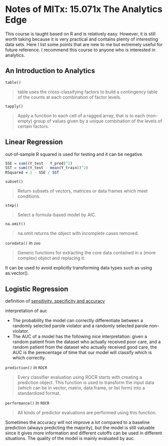 # Notes of MITx: 15.071x The Analytics Edge

This course is taught based on R and is relatively easy. However, it is still worth taking because it is very practical and contains plenty of interesting data sets. Here I list some points that are new to me but extremely useful for future reference. I recommend this course to anyone who is interested in analytics.

## An Introduction to Analytics

`table()`
>table uses the cross-classifying factors to build a contingency table of the counts at each combination of factor levels.

`tapply()`
>Apply a function to each cell of a ragged array, that is to each (non-empty) group of values given by a unique combination of the levels of certain factors.

## Linear Regression

out-of-sample R squared is used for testing and it can be negative.
```r
SSE = sum((Y_test - Y_pred)^2)
SST = sum((Y_test - mean(Y_train))^2)
RSquared = 1 - SSE / SST
```
`subset()`
>Return subsets of vectors, matrices or data frames which meet conditions.

`step()`
>Select a formula-based model by AIC.

`na.omit()`
>na.omit returns the object with incomplete cases removed.

`coredata()` in `zoo`
>Generic functions for extracting the core data contained in a (more complex) object and replacing it.

It can be used to avoid explicitly transforming data types such as using as.vector().

## Logistic Regression
definition of [sensitivity, specificity and accuracy](https://en.wikipedia.org/wiki/Sensitivity_and_specificity)

interpretation of auc
* The probability the model can correctly differentiate between a randomly selected parole violator and a randomly selected parole non-violator.
* The AUC of a model has the following nice interpretation: given a random patient from the dataset who actually received poor care, and a random patient from the dataset who actually received good care, the AUC is the perecentage of time that our model will classify which is which correctly.

`prediction()` in `ROCR`
>Every classifier evaluation using ROCR starts with creating a prediction object. This function is used to transform the input data (which can be in vector, matrix, data frame, or list form) into a standardized format.

`performance()` in `ROCR`
>All kinds of predictor evaluations are performed using this function.

Sometimes the accuracy will not improve a lot compared to a baseline prediction (always predicting the majority), but the model is still valuable since it gives more information and different cutoffs can be used in different situations. The quality of the model is mainly evaluated by auc.
